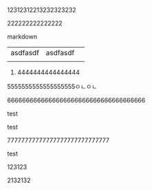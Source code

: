 
12312312213232323232

222222222222222

markdown

|          |          |   |
| -------- | -------- | - |
| asdfasdf | asdfasdf |   |
|          |          |   |

1.  4444444444444444

5555555555555555555ㅇㄴㅇㄴ

6666666666666666666666666666666666666

test

test

77777777777777777777777777777

test

123123

2132132
